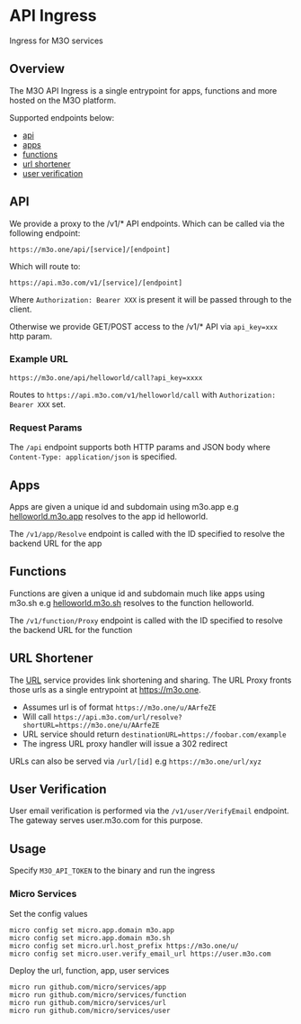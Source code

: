 # API Ingress

Ingress for M3O services

## Overview

The M3O API Ingress is a single entrypoint for apps, functions and more hosted on the M3O platform.

Supported endpoints below:

- [api](#api)
- [apps](#apps)
- [functions](#functions)
- [url shortener](#url-shortener)
- [user verification](#user-verification)

## API

We provide a proxy to the /v1/* API endpoints. Which can be called via the following endpoint:

```
https://m3o.one/api/[service]/[endpoint]
```

Which will route to:

```
https://api.m3o.com/v1/[service]/[endpoint]
```

Where `Authorization: Bearer XXX` is present it will be passed through to the client. 

Otherwise we provide GET/POST access to the /v1/* API via `api_key=xxx` http param.

### Example URL

```
https://m3o.one/api/helloworld/call?api_key=xxxx
```

Routes to `https://api.m3o.com/v1/helloworld/call` with `Authorization: Bearer XXX` set.

### Request Params

The `/api` endpoint supports both HTTP params and JSON body where `Content-Type: application/json` is specified.

## Apps

Apps are given a unique id and subdomain using m3o.app e.g [helloworld.m3o.app](https://helloworld.m3o.app) resolves to the app id helloworld.

The `/v1/app/Resolve` endpoint is called with the ID specified to resolve the backend URL for the app

## Functions

Functions are given a unique id and subdomain much like apps using m3o.sh e.g [helloworld.m3o.sh](https://helloworld.m3o.sh/) resolves to the 
function helloworld. 

The `/v1/function/Proxy` endpoint is called with the ID specified to resolve the backend URL for the function

## URL Shortener

The [URL](https://github.com/micro/services/tree/master/url) service provides link shortening and sharing. The URL Proxy fronts those urls 
as a single entrypoint at https://m3o.one. 

- Assumes url is of format `https://m3o.one/u/AArfeZE`
- Will call `https://api.m3o.com/url/resolve?shortURL=https://m3o.one/u/AArfeZE`
- URL service should return `destinationURL=https://foobar.com/example`
- The ingress URL proxy handler will issue a 302 redirect

URLs can also be served via `/url/[id]` e.g `https://m3o.one/url/xyz`

## User Verification

User email verification is performed via the `/v1/user/VerifyEmail` endpoint. The gateway serves user.m3o.com for this purpose.

## Usage

Specify `M3O_API_TOKEN` to the binary and run the ingress

### Micro Services

Set the config values 

```
micro config set micro.app.domain m3o.app
micro config set micro.app.domain m3o.sh
micro config set micro.url.host_prefix https://m3o.one/u/
micro config set micro.user.verify_email_url https://user.m3o.com
```

Deploy the url, function, app, user services

```
micro run github.com/micro/services/app
micro run github.com/micro/services/function
micro run github.com/micro/services/url
micro run github.com/micro/services/user
```
